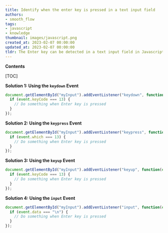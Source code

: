 ```yaml
---
title: Identify when the enter key is pressed in a text input field
authors:
- smooth_flow
tags:
- javascript
- knowledge
thumbnail: images/javascript.png
created_at: 2023-02-07 00:00:00
updated_at: 2023-02-07 00:00:00
tldr: The Enter key can be detected in a text input field in Javascript using the `keydown` event listener.
---
```


**Contents**

[TOC]

**Solution 1: Using the `keydown` Event**

```javascript
document.getElementById("myInput").addEventListener("keydown", function(event) {
  if (event.keyCode === 13) {
    // Do something when Enter key is pressed
  }
});
```

**Solution 2: Using the `keypress` Event**

```javascript
document.getElementById("myInput").addEventListener("keypress", function(event) {
  if (event.which === 13) {
    // Do something when Enter key is pressed
  }
});
```

**Solution 3: Using the `keyup` Event**

```javascript
document.getElementById("myInput").addEventListener("keyup", function(event) {
  if (event.keyCode === 13) {
    // Do something when Enter key is pressed
  }
});
```

**Solution 4: Using the `input` Event**

```javascript
document.getElementById("myInput").addEventListener("input", function(event) {
  if (event.data === "\n") {
    // Do something when Enter key is pressed
  }
});
```
